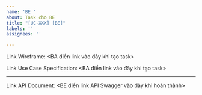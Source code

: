 ```yaml
---
name: 'BE '
about: Task cho BE
title: "[UC-XXX] [BE]"
labels: ''
assignees: ''

---
```


Link Wireframe:  <BA điền link vào đây khi tạo task>

Link Use Case Specification:  <BA điền link vào đây khi tạo task>

-----
Link API Document:  <BE điền link API Swagger vào đây khi hoàn thành>
